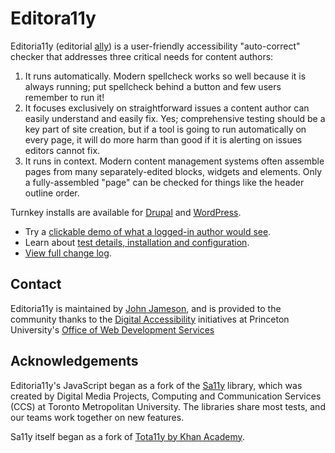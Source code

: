 # Editora11y

Editoria11y (editorial [ally](https://www.a11yproject.com/)) is a user-friendly accessibility "auto-correct" checker that addresses three critical needs for content authors:

1. It runs automatically. Modern spellcheck works so well because it is always running; put spellcheck behind a button and few users remember to run it!
1. It focuses exclusively on straightforward issues a content author can easily understand and easily fix. Yes; comprehensive testing should be a key part of site creation, but if a tool is going to run automatically on every page, it will do more harm than good if it is alerting on issues editors cannot fix.
1. It runs in context. Modern content management systems often assemble pages from many separately-edited blocks, widgets and elements. Only a fully-assembled "page" can be checked for things like the header outline order.

Turnkey installs are available for [Drupal](https://www.drupal.org/project/editoria11y/) and [WordPress](https://wordpress.org/plugins/editoria11y-accessibility-checker/).

* Try a [clickable demo of what a logged-in author would see](https://editoria11y.princeton.edu/demo).
* Learn about [test details, installation and configuration](https://editoria11y.princeton.edu/configuration/).
* [View full change log](https://github.com/itmaybejj/editoria11y/releases).

## Contact
Editoria11y is maintained by [John Jameson](https://www.linkedin.com/in/johnwjameson/), and is provided to the community thanks to the [Digital Accessibility](https://accessibility.princeton.edu/) initiatives at Princeton University's [Office of Web Development Services](https://wds.princeton.edu/)

## Acknowledgements
Editoria11y's JavaScript began as a fork of the [Sa11y](https://ryersondmp.github.io/sa11y/) library, which was created by Digital Media Projects, Computing and Communication Services (CCS) at Toronto Metropolitan University. The libraries share most tests, and our teams work together on new features.

Sa11y itself began as a fork of [Tota11y by Khan Academy](https://github.com/Khan/tota11y).

